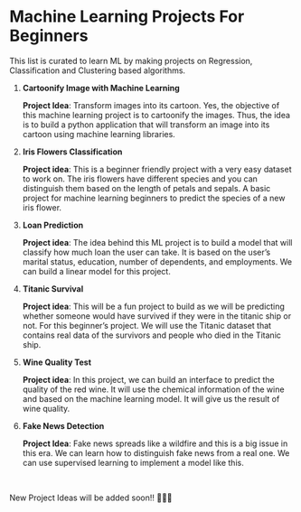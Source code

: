 # Machine Learning Projects For Beginners

This list is curated to learn ML by making projects on Regression, Classification and Clustering based algorithms.

1. **Cartoonify Image with Machine Learning**

      **Project Idea**: Transform images into its cartoon. Yes, the objective of this machine learning project is to cartoonify the images.  Thus, the idea is to build a python application that will transform an image into its cartoon using machine learning libraries.

2. **Iris Flowers Classification**

     **Project idea**: This is a beginner friendly project with a very easy dataset to work on. The iris flowers have different species and you can distinguish them based on the length of petals and sepals.  A basic project for machine learning beginners to predict the species of a new iris flower.

3. **Loan Prediction**

      **Project idea**:  The idea behind this ML project is to build a model that will classify how much loan the user can take.  It is based on the user’s marital status, education, number of dependents, and employments. We can build a linear model for this project.


4. **Titanic Survival**

      **Project idea**:  This will be a fun project to build as we will be predicting whether someone would have survived if they were in the titanic ship or not. For this beginner’s project.  We will use the Titanic dataset that contains real data of the survivors and people who died in the Titanic ship.

5. **Wine Quality Test**

    **Project idea**: In this project, we can build an interface to predict the quality of the red wine. It will use the chemical information of the wine and based on the machine learning model.  It will give us the result of wine quality.

6. **Fake News Detection**

    **Project Idea**:  Fake news spreads like a wildfire and this is a big issue in this era. We can learn how to distinguish fake news from a real one. We can use supervised learning to implement a model like this.

<br>

New Project Ideas will be added soon!! 🔔🔔🔔

